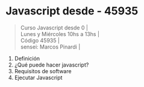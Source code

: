 
# Javascript desde - 45935

>Curso Javascript desde 0 |  
>Lunes y Miércoles 10hs a 13hs |  
>Código 45935 |  
>sensei: Marcos Pinardi |

1. Definición
2. ¿Qué puede hacer javascript?
3. Requisitos de software
4. Ejecutar Javascript   

